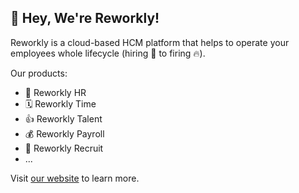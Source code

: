 ## 👋 Hey, We're Reworkly!

Reworkly is a cloud-based HCM platform that helps to operate your employees whole lifecycle (hiring 🚀 to firing 🔥).

Our products:
- 💼 Reworkly HR
- 🗓 Reworkly Time
- 👍 Reworkly Talent
- 💰 Reworkly Payroll
- 🧳 Reworkly Recruit
- ...


Visit [our website](https://www.reworkly.com) to learn more.
